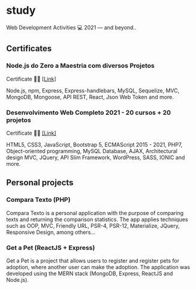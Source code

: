 # study
Web Development Activities :computer: 2021 — and beyond..

## Certificates
### Node.js do Zero a Maestria com diversos Projetos
Certificate :man_student: [[Link]](https://www.udemy.com/certificate/UC-e0ffdd67-80f8-481d-be93-1112c294047e/)

Node.js, npm, Express, Express-handlebars, MySQL, Sequelize, MVC, MongoDB, Mongoose, API REST, React, Json Web Token and more.

### Desenvolvimento Web Completo 2021 - 20 cursos + 20 projetos
Certificate :man_student: [[Link]](https://www.udemy.com/certificate/UC-d2a53415-6284-4828-8291-ba1e2e8e10f6/)

HTML5, CSS3, JavaScript, Bootstrap 5, ECMAScript 2015 - 2021, PHP7, Object-oriented programming, MySQL Database, AJAX, Architectural design MVC, JQuery, API Slim Framework, WordPress, SASS, IONIC and more.

## Personal projects
### Compara Texto (PHP)
Compara Texto is a personal application with the purpose of comparing texts and returning the comparison statistics.
The app applies techniques such as OOP, MVC, Friendly URL, PSR-4, PSR-12, Materialize, JQuery, Responsive Design, among others...

### Get a Pet (ReactJS + Express)
Get a Pet is a project that allows users to register and register pets for adoption, where another user can make the adoption.
The application was developed using the MERN stack (MongoDB, Express, ReactJS and Node.js).
